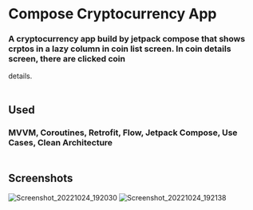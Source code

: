 # **Compose Cryptocurrency App**

### A cryptocurrency app build by jetpack compose that shows crptos in a lazy column in coin list screen. In coin details screen, there are clicked coin
details.<br/> <br/>

## **Used**

### MVVM, Coroutines, Retrofit, Flow, Jetpack Compose, Use Cases, Clean Architecture <br/> <br/>

## **Screenshots**
![Screenshot_20221024_192030](https://user-images.githubusercontent.com/111344082/197576388-0d9ada3f-f57f-4b32-9eda-5bfe69938909.png)
![Screenshot_20221024_192138](https://user-images.githubusercontent.com/111344082/197576420-5f6a92b3-a03f-47e4-98b9-be1bc7d26989.png)
